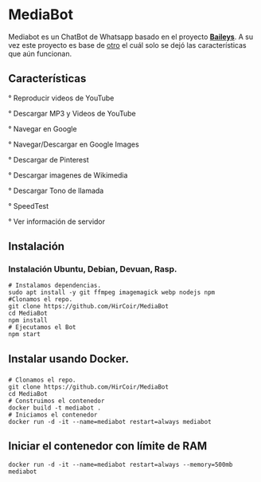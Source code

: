 # MediaBot

Mediabot es un ChatBot de Whatsapp  basado en el proyecto  **[Baileys](https://github.com/adiwajshing/Baileys)**.  A su vez este proyecto es base de [otro](https://github.com/DikaArdnt/Hisoka-Morou) el cuál solo se dejó las características que aún funcionan.
## Características
° Reproducir videos de YouTube

° Descargar MP3 y Videos de YouTube

° Navegar en Google

° Navegar/Descargar en Google Images

° Descargar de Pinterest

° Descargar imagenes de Wikimedia

° Descargar Tono de llamada

° SpeedTest

° Ver información de servidor

## Instalación
### Instalación Ubuntu, Debian, Devuan, Rasp.

    # Instalamos dependencias.
    sudo apt install -y git ffmpeg imagemagick webp nodejs npm
    #Clonamos el repo.
    git clone https://github.com/HirCoir/MediaBot
    cd MediaBot
    npm install
    # Ejecutamos el Bot
    npm start
## Instalar usando Docker.
### 

    # Clonamos el repo.
    git clone https://github.com/HirCoir/MediaBot
    cd MediaBot
    # Construimos el contenedor
    docker build -t mediabot .
    # Iniciamos el contenedor
    docker run -d -it --name=mediabot restart=always mediabot
## Iniciar el contenedor con límite de RAM

    docker run -d -it --name=mediabot restart=always --memory=500mb mediabot
